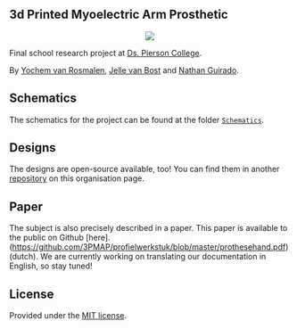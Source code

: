 ## 3d Printed Myoelectric Arm Prosthetic

<div align="center">
  <img src="https://media.giphy.com/media/3o6nUYP9ADbv2gA6RO/giphy.gif" />
</div>


Final school research project at [Ds. Pierson College](@Piersoncollege).

By [Yochem van Rosmalen](@yochem), [Jelle van Bost](@jelle641) and [Nathan Guirado](@NathGui).

## Schematics
The schematics for the project can be found at the folder [`Schematics`](/Schematics/).

## Designs
The designs are open-source available, too! You can find them in another [repository](https://github.com/3pmap/3dprints) on this organisation page.

## Paper
The subject is also precisely described in a paper. This paper is available to the public on Github [here].(https://github.com/3PMAP/profielwerkstuk/blob/master/prothesehand.pdf) (dutch).
We are currently working on translating our documentation in English, so stay tuned!

## License
Provided under the [MIT license](https://www.github.com/3PMAP/3pmap/blob/master/LICENSE).
